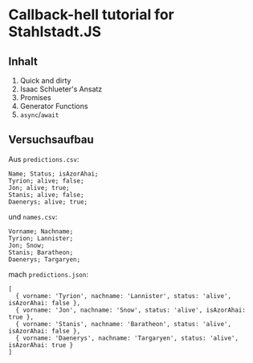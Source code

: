 # Callback-hell tutorial for Stahlstadt.JS

## Inhalt

1. Quick and dirty
2. Isaac Schlueter's Ansatz
3. Promises
4. Generator Functions
5. `async`/`await`

## Versuchsaufbau

Aus `predictions.csv`:

    Name; Status; isAzorAhai;
    Tyrion; alive; false;
    Jon; alive; true;
    Stanis; alive; false;
    Daenerys; alive; true;

und `names.csv`:

    Vorname; Nachname;
    Tyrion; Lannister;
    Jon; Snow;
    Stanis; Baratheon;
    Daenerys; Targaryen;

mach `predictions.json`:

    [
      { vorname: 'Tyrion', nachname: 'Lannister', status: 'alive', isAzorAhai: false },
      { vorname: 'Jon', nachname: 'Snow', status: 'alive', isAzorAhai: true },
      { vorname: 'Stanis', nachname: 'Baratheon', status: 'alive', isAzorAhai: false },
      { vorname: 'Daenerys', nachname: 'Targaryen', status: 'alive', isAzorAhai: true }
    ]
